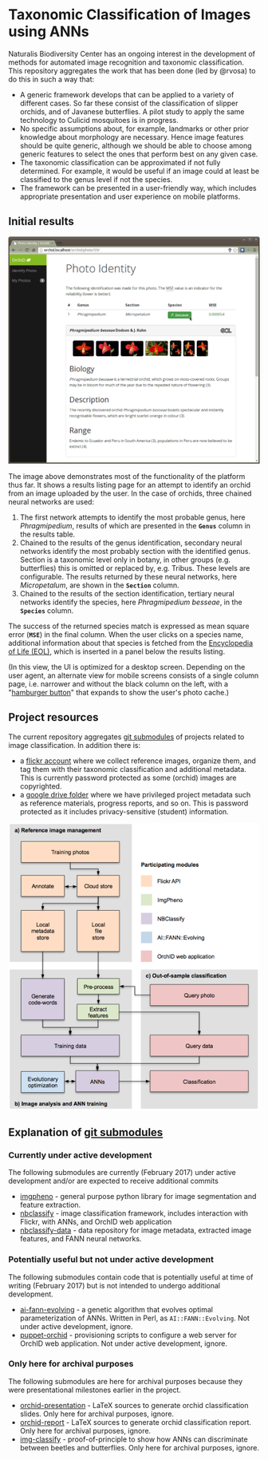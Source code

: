 # Taxonomic Classification of Images using ANNs

Naturalis Biodiversity Center has an ongoing interest in the development of methods for
automated image recognition and taxonomic classification. This repository aggregates the
work that has been done (led by @rvosa) to do this in such a way that:
- A generic framework develops that can be applied to a variety of different cases. So
  far these consist of the classification of slipper orchids, and of Javanese butterflies.
  A pilot study to apply the same technology to Culicid mosquitoes is in progress.
- No specific assumptions about, for example, landmarks or other prior knowledge about
  morphology are necessary. Hence image features should be quite generic, although we
  should be able to choose among generic features to select the ones that perform best
  on any given case.
- The taxonomic classification can be approximated if not fully determined. For example,
  it would be useful if an image could at least be classified to the genus level if not
  the species.
- The framework can be presented in a user-friendly way, which includes appropriate 
  presentation and user experience on mobile platforms.
  
## Initial results

![UI example](orchid_desktop.png)

The image above demonstrates most of the functionality of the platform thus far. It shows
a results listing page for an attempt to identify an orchid from an image uploaded by the
user. In the case of orchids, three chained neural networks are used:

1. The first network attempts to identify the most probable genus, here _Phragmipedium_, 
   results of which are presented in the **`Genus`** column in the results table.
2. Chained to the results of the genus identification, secondary neural networks identify 
   the most probably section with the identified genus. Section is a taxonomic level only 
   in botany, in other groups (e.g. butterflies) this is omitted or replaced by, e.g. 
   Tribus. These levels are configurable. The results returned by these neural networks, 
   here _Micropetalum_, are shown in the **`Section`** column.
3. Chained to the results of the section identification, tertiary neural networks 
   identify the species, here _Phragmipedium besseae_, in the **`Species`** column.

The success of the returned species match is expressed as mean square error (**`MSE`**) in 
the final column. When the user clicks on a species name, additional information about that 
species is fetched from the [Encyclopedia of Life (EOL)](http://eol.org), which is inserted 
in a panel below the results listing.

(In this view, the UI is optimized for a desktop screen. Depending on the user 
agent, an alternate view for mobile screens consists of a single column page, i.e. 
narrower and without the black column on the left, with a 
"[hamburger button](https://en.wikipedia.org/wiki/Hamburger_button)" that expands to
show the user's photo cache.)

## Project resources

The current repository aggregates 
[git submodules](https://git-scm.com/book/en/v2/Git-Tools-Submodules) of projects related 
to image classification. In addition there is:

- a [flickr account](https://www.flickr.com/photos/113733456@N06/) where we collect reference
  images, organize them, and tag them with their taxonomic classification and additional 
  metadata. This is currently password protected as some (orchid) images are copyrighted.
- a [google drive folder](https://drive.google.com/drive/u/0/folders/0B8uRR3rysMcscjdtR0s0bEF2bmc)
  where we have privileged project metadata such as reference materials, progress reports, 
  and so on. This is password protected as it includes privacy-sensitive (student) information.

![Project structure](structure.png)

## Explanation of [git submodules](https://git-scm.com/book/en/v2/Git-Tools-Submodules)

### Currently under active development

The following submodules are currently (February 2017) under active development and/or
are expected to receive additional commits

- [imgpheno](https://github.com/naturalis/imgpheno) - general purpose python library for 
  image segmentation and feature extraction.
- [nbclassify](https://github.com/naturalis/nbclassify) - image classification framework,
  includes interaction with Flickr, with ANNs, and OrchID web application
- [nbclassify-data](https://github.com/naturalis/nbclassify-data) - data repository for
  image metadata, extracted image features, and FANN neural networks.

### Potentially useful but not under active development

The following submodules contain code that is potentially useful at time of writing (February
2017) but is not intended to undergo additional development.

- [ai-fann-evolving](https://github.com/naturalis/ai-fann-evolving) - a genetic algorithm that
  evolves optimal parameterization of ANNs. Written in Perl, as `AI::FANN::Evolving`. Not under 
  active development, ignore.
- [puppet-orchid](https://github.com/naturalis/puppet-orchid) - provisioning scripts to configure
  a web server for OrchID web application. Not under active development, ignore.

### Only here for archival purposes

The following submodules are here for archival purposes because they were presentational
milestones earlier in the project.

- [orchid-presentation](https://github.com/figure002/orchid-presentation) - LaTeX sources to
 generate orchid classification slides. Only here for archival purposes, ignore.
- [orchid-report](https://github.com/naturalis/orchid-report) - LaTeX sources to generate 
  orchid classification report. Only here for archival purposes, ignore.
- [img-classify](https://github.com/rvosa/img-classify) - proof-of-principle to show how ANNs
  can discriminate between beetles and butterflies. Only here for archival purposes, ignore.
